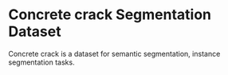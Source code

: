 # Concrete crack Segmentation Dataset

Concrete crack is a dataset for semantic segmentation, instance segmentation tasks.